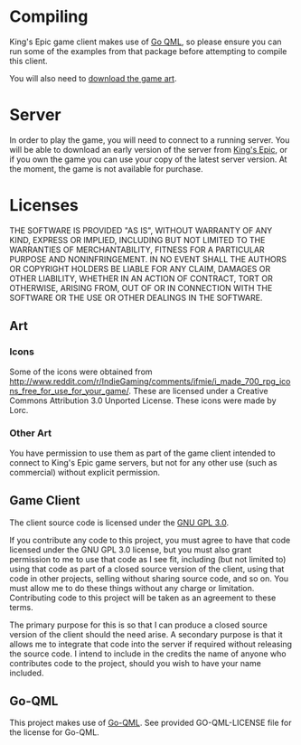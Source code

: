 # Compiling

King's Epic game client makes use of [Go QML](https://github.com/go-qml/qml), so please ensure you can run some of the examples from that package before attempting to compile this client.

You will also need to [download the game art](http://kings-epic.com/downloads/art.zip).

# Server

In order to play the game, you will need to connect to a running server.  You will be able to download an early version of the server from [King's Epic](http://kings-epic.com), or if you own the game you can use your copy of the latest server version.  At the moment, the game is not available for purchase.

# Licenses

THE SOFTWARE IS PROVIDED "AS IS", WITHOUT WARRANTY OF ANY KIND, EXPRESS OR IMPLIED, INCLUDING BUT NOT LIMITED TO THE WARRANTIES OF MERCHANTABILITY, FITNESS FOR A PARTICULAR PURPOSE AND NONINFRINGEMENT. IN NO EVENT SHALL THE AUTHORS OR COPYRIGHT HOLDERS BE LIABLE FOR ANY CLAIM, DAMAGES OR OTHER LIABILITY, WHETHER IN AN ACTION OF CONTRACT, TORT OR OTHERWISE, ARISING FROM, OUT OF OR IN CONNECTION WITH THE SOFTWARE OR THE USE OR OTHER DEALINGS IN THE SOFTWARE.

## Art

### Icons

Some of the icons were obtained from http://www.reddit.com/r/IndieGaming/comments/ifmie/i_made_700_rpg_icons_free_for_use_for_your_game/.  These are licensed under a Creative Commons Attribution 3.0 Unported License.  These icons were made by Lorc.

### Other Art

You have permission to use them as part of the game client intended to connect to King's Epic game servers, but not for any other use (such as commercial) without explicit permission.

## Game Client

The client source code is licensed under the [GNU GPL 3.0](https://www.gnu.org/copyleft/gpl.html).

If you contribute any code to this project, you must agree to have that code licensed under the GNU GPL 3.0 license, but you must also grant permission to me to use that code as I see fit, including (but not limited to) using that code as part of a closed source version of the client, using that code in other projects, selling without sharing source code, and so on.  You must allow me to do these things without any charge or limitation.  Contributing code to this project will be taken as an agreement to these terms.

The primary purpose for this is so that I can produce a closed source version of the client should the need arise.  A secondary purpose is that it allows me to integrate that code into the server if required without releasing the source code.  I intend to include in the credits the name of anyone who contributes code to the project, should you wish to have your name included.

## Go-QML

This project makes use of [Go-QML](https://github.com/go-qml/qml).  See provided GO-QML-LICENSE file for the license for Go-QML.
